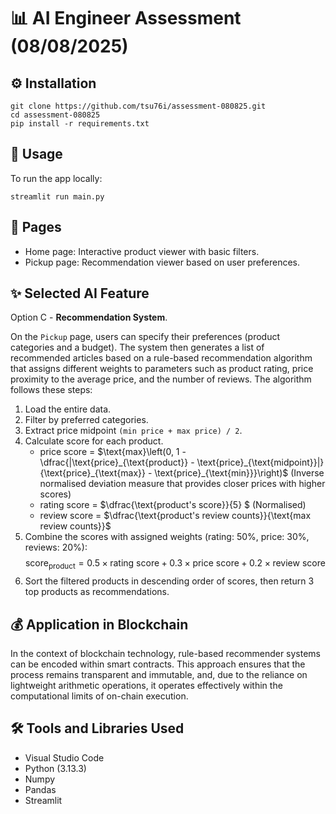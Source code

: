 # 📊 AI Engineer Assessment (08/08/2025)


## ⚙️ Installation
```
git clone https://github.com/tsu76i/assessment-080825.git
cd assessment-080825
pip install -r requirements.txt
```

## 🚀 Usage

To run the app locally:
```
streamlit run main.py
```



## 📜 Pages

- Home page: Interactive product viewer with basic filters.
- Pickup page: Recommendation viewer based on user preferences.

## ✨ Selected AI Feature
Option C - **Recommendation System**. 

On the `Pickup` page, users can specify their preferences (product categories and a budget). The system then generates a list of recommended articles based on a rule-based recommendation algorithm that assigns different weights to parameters such as product rating, price proximity to the average price, and the number of reviews. The algorithm follows these steps:

1. Load the entire data.
1. Filter by preferred categories.
1. Extract price midpoint  `(min price + max price) / 2`.
1. Calculate score for each product.
    - price score = $\text{max}\left(0, 1 - \dfrac{|\text{price}_{\text{product}} - \text{price}_{\text{midpoint}}|}{\text{price}_{\text{max}} - \text{price}_{\text{min}}}\right)$ (Inverse normalised deviation measure that provides closer prices with higher scores)
    - rating score = $\dfrac{\text{product's score}}{5} $ (Normalised)
    - review score = $\dfrac{\text{product's review counts}}{\text{max review counts}}$
1. Combine the scores with assigned weights (rating: 50%, price: 30%, reviews: 20%):
    $$
    \text{score}_{\text{product}} = 0.5 \times \text{rating score} + 0.3 \times \text{price score} + 0.2 \times \text{review score}
    $$
1. Sort the filtered products in descending order of scores, then return 3 top products as recommendations.


## 💰 Application in Blockchain
In the context of blockchain technology, rule-based recommender systems can be encoded within smart contracts. This approach ensures that the process remains transparent and immutable, and, due to the reliance on lightweight arithmetic operations, it operates effectively within the computational limits of on-chain execution.

## 🛠️ Tools and Libraries Used
- Visual Studio Code
- Python (3.13.3)
- Numpy
- Pandas
- Streamlit

